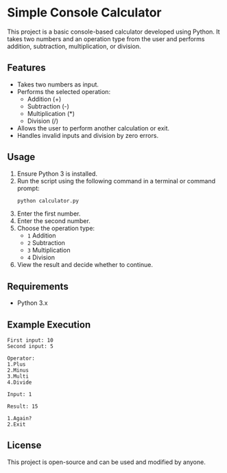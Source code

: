 # Simple Console Calculator

This project is a basic console-based calculator developed using Python. It takes two numbers and an operation type from the user and performs addition, subtraction, multiplication, or division.

## Features
- Takes two numbers as input.
- Performs the selected operation:
  - Addition (+)
  - Subtraction (-)
  - Multiplication (*)
  - Division (/)
- Allows the user to perform another calculation or exit.
- Handles invalid inputs and division by zero errors.

## Usage
1. Ensure Python 3 is installed.
2. Run the script using the following command in a terminal or command prompt:
   ```bash
   python calculator.py
   ```
3. Enter the first number.
4. Enter the second number.
5. Choose the operation type:
   - `1` Addition
   - `2` Subtraction
   - `3` Multiplication
   - `4` Division
6. View the result and decide whether to continue.

## Requirements
- Python 3.x

## Example Execution
```
First input: 10
Second input: 5

Operator:
1.Plus
2.Minus
3.Multi
4.Divide

Input: 1

Result: 15

1.Again?
2.Exit

```

## License
This project is open-source and can be used and modified by anyone.


